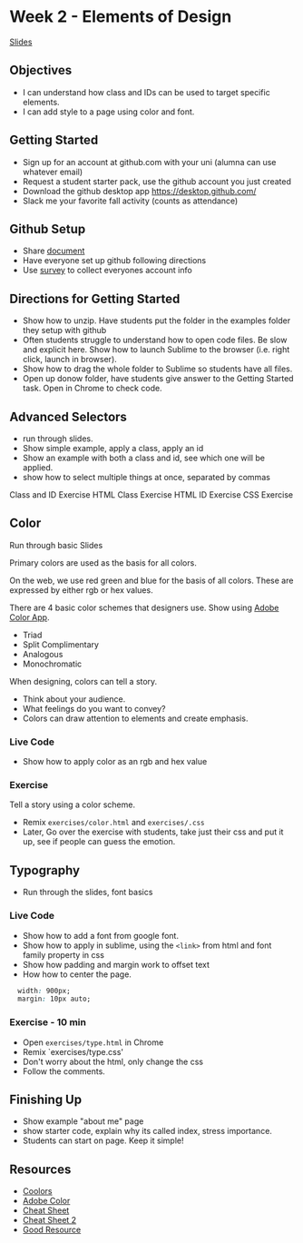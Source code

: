 # Week 2 - Elements of Design
[Slides](https://docs.google.com/presentation/d/1CcOozHQBMqUfqDMbDTllq_WghI1LVnp64g2nFd3wMCs/edit#slide=id.g4373ce6400_2_533)

## Objectives
- I can understand how class and IDs can be used to target specific elements.
- I can add style to a page using color and font.

## Getting Started
- Sign up for an account at github.com with your uni (alumna can use whatever email)
- Request a student starter pack, use the github account you just created
- Download the github desktop app https://desktop.github.com/
- Slack me your favorite fall activity (counts as attendance)

## Github Setup
- Share [document](https://docs.google.com/document/d/105sKLIZD-_Hws7xYZ7S6WRe3Vtno0Qq-6gVsIu8h8Ik/edit)
- Have everyone set up github following directions
- Use [survey](https://docs.google.com/forms/d/e/1FAIpQLSfarsZeIslzAnwNkHKfAercUYsNnZSMV2CitqJFJBCIDEXoOA/viewform) to collect everyones account info

## Directions for Getting Started
- Show how to unzip. Have students put the folder in the examples folder they setup with github
- Often students struggle to understand how to open code files. Be slow and explicit here. Show how to launch Sublime to the browser (i.e. right click, launch in browser).
- Show how to drag the whole folder to Sublime so students have all files.
- Open up donow folder, have students give answer to the Getting Started task. Open in Chrome to check code.

## Advanced Selectors
- run through slides.
- Show simple example, apply a class, apply an id
- Show an example with both a class and id, see which one will be applied.
- show how to select multiple things at once, separated by commas

Class and ID Exercise
HTML Class Exercise
HTML ID Exercise
CSS Exercise

## Color
Run through basic Slides

Primary colors are used as the basis for all colors.

On the web, we use red green and blue for the basis of all colors. These are expressed by either rgb or hex values.

There are 4 basic color schemes that designers use. Show using [Adobe Color App](https://color.adobe.com/).
- Triad
- Split Complimentary
- Analogous
- Monochromatic

When designing, colors can tell a story.
- Think about your audience.
- What feelings do you want to convey?
- Colors can draw attention to elements and create emphasis.

### Live Code
- Show how to apply color as an rgb and hex value

### Exercise
Tell a story using a color scheme.
- Remix `exercises/color.html` and `exercises/.css`
- Later, Go over the exercise with students, take just their css and put it up, see if people can guess the emotion.

## Typography
- Run through the slides, font basics

### Live Code
- Show how to add a font from google font.
- Show how to apply in sublime, using the `<link>` from html and font family property in css 
- Show how padding and margin work to offset text
- How how to center the page.

``` css
  width: 900px;
  margin: 10px auto;
```

### Exercise - 10 min
- Open `exercises/type.html` in Chrome
- Remix `exercises/type.css'
- Don't worry about the html, only change the css
- Follow the comments.

## Finishing Up
- Show example "about me" page
- show starter code, explain why its called index, stress importance.
- Students can start on page. Keep it simple!

## Resources
- [Coolors](https://coolors.co)
- [Adobe Color](https://color.adobe.com/)
- [Cheat Sheet](http://reference.sitepoint.com/css/typography)
- [Cheat Sheet 2](http://adamschwartz.co/magic-of-css/chapters/5-typography/)
- [Good Resource](http://learn.shayhowe.com/html-css/working-with-typography/)

